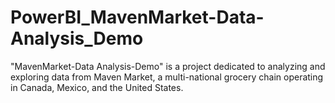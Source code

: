 # PowerBI_MavenMarket-Data-Analysis_Demo
"MavenMarket-Data Analysis-Demo" is a project dedicated to analyzing and exploring data from Maven Market, a multi-national grocery chain operating in Canada, Mexico, and the United States. 
